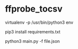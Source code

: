 # ffprobe_tocsv

virtualenv -p /usr/bin/python3 env

pip3 install requirements.txt

python3 main.py -f file.json
